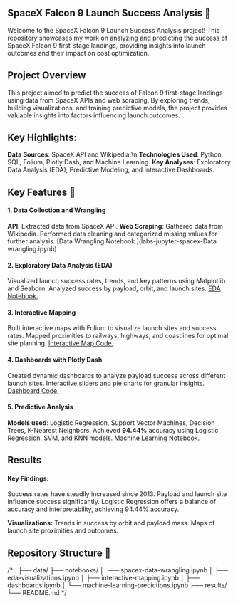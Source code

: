 ## SpaceX Falcon 9 Launch Success Analysis 🚀
Welcome to the SpaceX Falcon 9 Launch Success Analysis project! This repository showcases my work on analyzing and predicting the success of SpaceX Falcon 9 first-stage landings, providing insights into launch outcomes and their impact on cost optimization.

## Project Overview
This project aimed to predict the success of Falcon 9 first-stage landings using data from SpaceX APIs and web scraping. By exploring trends, building visualizations, and training predictive models, the project provides valuable insights into factors influencing launch outcomes.

## Key Highlights:
**Data Sources**: SpaceX API and Wikipedia.\n
**Technologies Used**: Python, SQL, Folium, Plotly Dash, and Machine Learning.
**Key Analyses**: Exploratory Data Analysis (EDA), Predictive Modeling, and Interactive Dashboards.

## Key Features 🚀
#### 1. Data Collection and Wrangling
**API**: Extracted data from SpaceX API.
**Web Scraping**: Gathered data from Wikipedia.
Performed data cleaning and categorized missing values for further analysis.
[Data Wrangling Notebook.](labs-jupyter-spacex-Data wrangling.ipynb)

#### 2. Exploratory Data Analysis (EDA)
Visualized launch success rates, trends, and key patterns using Matplotlib and Seaborn.
Analyzed success by payload, orbit, and launch sites.
[EDA Notebook.](jupyter-labs-eda-dataviz.ipynb)

#### 3. Interactive Mapping
Built interactive maps with Folium to visualize launch sites and success rates.
Mapped proximities to railways, highways, and coastlines for optimal site planning.
[Interactive Map Code.](lab_jupyter_launch_site_location.jupyterlite.ipynb)

#### 4. Dashboards with Plotly Dash
Created dynamic dashboards to analyze payload success across different launch sites.
Interactive sliders and pie charts for granular insights.
[Dashboard Code.](spacex_dash_app.py)

#### 5. Predictive Analysis
**Models used**: Logistic Regression, Support Vector Machines, Decision Trees, K-Nearest Neighbors.
Achieved **94.44%** accuracy using Logistic Regression, SVM, and KNN models.
[Machine Learning Notebook.](SpaceX_Machine_Learning_Prediction_Part_5.jupyterlite.ipynb)

## Results
#### Key Findings:
Success rates have steadily increased since 2013.
Payload and launch site influence success significantly.
Logistic Regression offers a balance of accuracy and interpretability, achieving 94.44% accuracy.

**Visualizations:**
Trends in success by orbit and payload mass.
Maps of launch site proximities and outcomes.

## Repository Structure 📂
/*
.
├── data/
├── notebooks/
│   ├── spacex-data-wrangling.ipynb
│   ├── eda-visualizations.ipynb
│   ├── interactive-mapping.ipynb
│   ├── dashboards.ipynb
│   └── machine-learning-predictions.ipynb
├── results/
└── README.md
*/
